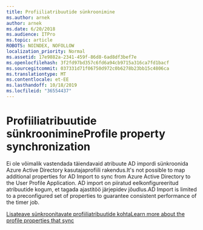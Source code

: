 ```yaml
---
title: Profiiliatribuutide sünkroonimine
ms.author: arnek
author: arnek
ms.date: 6/20/2018
ms.audience: ITPro
ms.topic: article
ROBOTS: NOINDEX, NOFOLLOW
localization_priority: Normal
ms.assetid: 17e9882a-2341-459f-86d8-6ad8df3bef7e
ms.openlocfilehash: 3f2fd97bd357c6fd6a94cb9715a316ca7fd1bacf
ms.sourcegitcommit: 037331d71f06750d972c0b6278b23bb15c4806ca
ms.translationtype: MT
ms.contentlocale: et-EE
ms.lasthandoff: 10/18/2019
ms.locfileid: "36554437"
---
```

# <a name="profile-property-synchronization"></a><span data-ttu-id="c311c-102">Profiiliatribuutide sünkroonimine</span><span class="sxs-lookup"><span data-stu-id="c311c-102">Profile property synchronization</span></span>

<span data-ttu-id="c311c-103">Ei ole võimalik vastendada täiendavaid atribuute AD impordi sünkroonida Azure Active Directory kasutajaprofiili rakendus.</span><span class="sxs-lookup"><span data-stu-id="c311c-103">It's not possible to map additional properties for AD Import to sync from Azure Active Directory to the User Profile Application.</span></span> <span data-ttu-id="c311c-104">AD import on piiratud eelkonfigureeritud atribuutide kogum, et tagada ajastitöö järjepidev jõudlus.</span><span class="sxs-lookup"><span data-stu-id="c311c-104">AD Import is limited to a preconfigured set of properties to guarantee consistent performance of the timer job.</span></span>
  
[<span data-ttu-id="c311c-105">Lisateave sünkroonitavate profiiliatribuutide kohta</span><span class="sxs-lookup"><span data-stu-id="c311c-105">Learn more about the profile properties that sync</span></span>](https://go.microsoft.com/fwlink/?linkid=875671)
  

